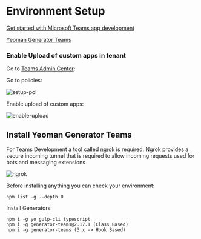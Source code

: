 # Environment Setup

[Get started with Microsoft Teams app development](https://docs.microsoft.com/en-us/microsoftteams/platform/build-your-first-app/build-first-app-overview#get-prerequisites)

[Yeoman Generator Teams](https://github.com/pnp/generator-teams)

### Enable Upload of custom apps in tenant

Go to [Teams Admin Center](https://admin.teams.microsoft.com/):

Go to policies:

![setup-pol](_images/setup-pol.jpg)

Enable upload of custom apps:

![enable-upload](_images/enable-upload.jpg)

## Install Yeoman Generator Teams

For Teams Development a tool called [ngrok](https://ngrok.com/download) is required. Ngrok provides a secure incoming tunnel that is required to allow incoming requests used for bots and messaging extensions

![ngrok](_images/ngrok.png)

Before installing anything you can check your environment:

```
npm list -g --depth 0
```

Install Generators:

```
npm i -g yo gulp-cli typescript
npm i -g generator-teams@2.17.1 (Class Based)
npm i -g generator-teams (3.x -> Hook Based)
```

